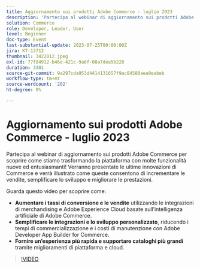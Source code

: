 ```yaml
---
title: Aggiornamento sui prodotti Adobe Commerce - luglio 2023
description: 'Partecipa al webinar di aggiornamento sui prodotti Adobe Commerce per scoprire come stiamo trasformando la piattaforma con molte funzionalità nuove ed entusiasmanti! Verranno presentate le ultime innovazioni di Commerce e verrà illustrato come queste consentono di incrementare le vendite, semplificare lo sviluppo e migliorare le prestazioni. Guarda questo video per scoprire come: aumentare i tassi di conversione e le vendite utilizzando il merchandising basato sull’intelligenza artificiale di Adobe Commerce e le integrazioni Adobe Experience Cloud.  Semplifica le integrazioni e lo sviluppo personalizzato, riducendo i tempi di commercializzazione e i costi di manutenzione con Adobe Developer App Builder for Commerce.  Offri un’esperienza più rapida e supporto di cataloghi più grandi tramite miglioramenti a livello di piattaforma e cloud.'
solution: Commerce
role: Developer, Leader, User
level: Beginner
doc-type: Event
last-substantial-update: 2023-07-25T00:00:00Z
jira: KT-13712
thumbnail: 3422012.jpeg
exl-id: 77f84912-b46e-421c-9a6f-08a7dea5b228
duration: 3301
source-git-commit: 9a297cda953d4414131657f9ac84580aea0eabeb
workflow-type: tm+mt
source-wordcount: '202'
ht-degree: 0%

---
```


# Aggiornamento sui prodotti Adobe Commerce - luglio 2023

Partecipa al webinar di aggiornamento sui prodotti Adobe Commerce per scoprire come stiamo trasformando la piattaforma con molte funzionalità nuove ed entusiasmanti! Verranno presentate le ultime innovazioni di Commerce e verrà illustrato come queste consentono di incrementare le vendite, semplificare lo sviluppo e migliorare le prestazioni.

Guarda questo video per scoprire come:

* **Aumentare i tassi di conversione e le vendite** utilizzando le integrazioni di merchandising e Adobe Experience Cloud basate sull’intelligenza artificiale di Adobe Commerce.
* **Semplificare le integrazioni e lo sviluppo personalizzato**, riducendo i tempi di commercializzazione e i costi di manutenzione con Adobe Developer App Builder for Commerce.
* **Fornire un’esperienza più rapida e supportare cataloghi più grandi** tramite miglioramenti di piattaforma e cloud.

>[!VIDEO](https://video.tv.adobe.com/v/3422012/?learn=on)
